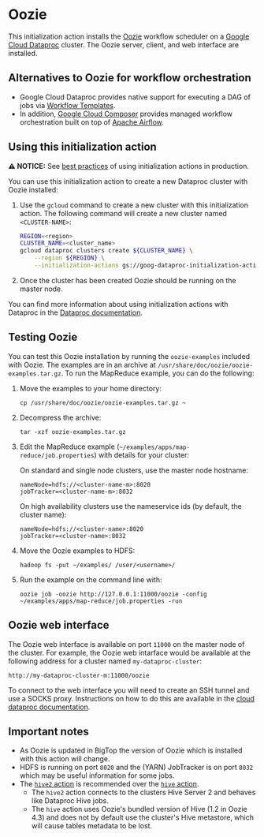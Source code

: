 # Oozie

This initialization action installs the [Oozie](http://oozie.apache.org) workflow scheduler on a [Google Cloud Dataproc](https://cloud.google.com/dataproc) cluster. The Oozie server, client, and web interface are installed.

## Alternatives to Oozie for workflow orchestration

* Google Cloud Dataproc provides native support for executing a DAG of jobs via
[Workflow Templates](https://cloud.google.com/dataproc/docs/concepts/workflows/overview).
* In addition, [Google Cloud Composer](https://cloud.google.com/composer/) provides managed workflow orchestration built on top of [Apache Airflow](https://airflow.apache.org/).

## Using this initialization action

**:warning: NOTICE:** See [best practices](README.md#how-initialization-actions-are-used) of using initialization actions in production.

You can use this initialization action to create a new Dataproc cluster with Oozie installed:

1. Use the `gcloud` command to create a new cluster with this initialization action. The following command will create a new cluster named `<CLUSTER-NAME>`:

    ```bash
    REGION=<region>
    CLUSTER_NAME=<cluster_name>
    gcloud dataproc clusters create ${CLUSTER_NAME} \
        --region ${REGION} \
        --initialization-actions gs://goog-dataproc-initialization-actions-${REGION}/oozie/oozie.sh
    ```
1. Once the cluster has been created Oozie should be running on the master node.

You can find more information about using initialization actions with Dataproc in the [Dataproc documentation](https://cloud.google.com/dataproc/init-actions).

## Testing Oozie

You can test this Oozie installation by running the `oozie-examples` included with Oozie. The examples are in an archive at `/usr/share/doc/oozie/oozie-examples.tar.gz`. To run the MapReduce example, you can do the following:

1. Move the examples to your home directory:
    ```
    cp /usr/share/doc/oozie/oozie-examples.tar.gz ~
    ```
1. Decompress the archive:<br/>
    ```
    tar -xzf oozie-examples.tar.gz
    ```
1. Edit the MapReduce example (`~/examples/apps/map-reduce/job.properties`) with details for your cluster:

    On standard and single node clusters, use the master node hostname:
    ```
    nameNode=hdfs://<cluster-name-m>:8020
    jobTracker=<cluster-name-m>:8032
    ```
    
    On high availability clusters use the nameservice ids (by default, the cluster name):
    ```
    nameNode=hdfs://<cluster-name>:8020
    jobTracker=<cluster-name>:8032
    ```
1. Move the Oozie examples to HDFS:
    ```
    hadoop fs -put ~/examples/ /user/<username>/
    ```
1. Run the example on the command line with:<br/>
    ```
    oozie job -oozie http://127.0.0.1:11000/oozie -config ~/examples/apps/map-reduce/job.properties -run
    ```

## Oozie web interface

The Oozie web interface is available on port `11000` on the master node of the cluster. For example, the Oozie web intarface would be available at the following address for a cluster named `my-dataproc-cluster`:

    http://my-dataproc-cluster-m:11000/oozie

To connect to the web interface you will need to create an SSH tunnel and use a SOCKS proxy. Instructions on how to do this are available in the [cloud dataproc documentation](https://cloud.google.com/dataproc/cluster-web-interfaces).

## Important notes

* As Oozie is updated in BigTop the version of Oozie which is installed with this action will change.
* HDFS is running on port `8020` and the (YARN) JobTracker is on port `8032` which may be useful information for some jobs.
* The [`hive2` action](https://oozie.apache.org/docs/4.3.0/DG_Hive2ActionExtension.html) is recommended over the [`hive` action](https://oozie.apache.org/docs/4.3.0/DG_HiveActionExtension.html).
  * The `hive2` action connects to the clusters Hive Server 2 and behaves like Dataproc Hive jobs.
  * The `hive` action uses Oozie's bundled version of Hive (1.2 in Oozie 4.3) and does not by default use the cluster's Hive metastore, which will cause tables metadata to be lost.
